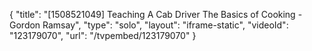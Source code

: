 {
    "title": "[1508521049] Teaching A Cab Driver The Basics of Cooking - Gordon Ramsay",
    "type": "solo",
    "layout": "iframe-static",
    "videoId": "123179070",
    "url": "\/tvpembed\/123179070"
}
